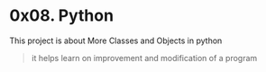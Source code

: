 # 0x08. Python

This project is about More Classes and Objects in python

> it helps learn on improvement and modification of a program
